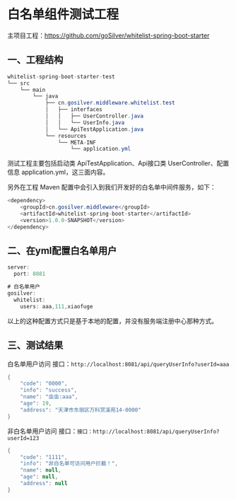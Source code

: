 # 白名单组件测试工程
主项目工程：https://github.com/goSilver/whitelist-spring-boot-starter

## 一、工程结构
```java
whitelist-spring-boot-starter-test
└── src
    └── main
        └── java
            ├── cn.gosilver.middleware.whitelist.test
            │   ├── interfaces
            │   │   ├── UserController.java
            │   │   └── UserInfo.java
            │   └── ApiTestApplication.java
            └── resources
                └── META-INF 
                    └── application.yml

```

测试工程主要包括启动类 ApiTestApplication、Api接口类 UserController、配置信息 application.yml，这三面内容。

另外在工程 Maven 配置中会引入到我们开发好的白名单中间件服务，如下：
```java
<dependency>
    <groupId>cn.gosilver.middleware</groupId>
    <artifactId>whitelist-spring-boot-starter</artifactId>
    <version>1.0.0-SNAPSHOT</version>
</dependency>

```

## 二、在yml配置白名单用户
```java
server:
  port: 8081

# 白名单用户
gosilver:
  whitelist:
    users: aaa,111,xiaofuge

```
以上的这种配置方式只是基于本地的配置，并没有服务端注册中心那种方式。

## 三、测试结果
白名单用户访问
接口：`http://localhost:8081/api/queryUserInfo?userId=aaa`
```java
{
    "code": "0000",
    "info": "success",
    "name": "虫虫:aaa",
    "age": 19,
    "address": "天津市东丽区万科赏溪苑14-0000"
}

```

非白名单用户访问
接口：`接口：http://localhost:8081/api/queryUserInfo?userId=123`
```java
{
    "code": "1111",
    "info": "非白名单可访问用户拦截！",
    "name": null,
    "age": null,
    "address": null
}

```


